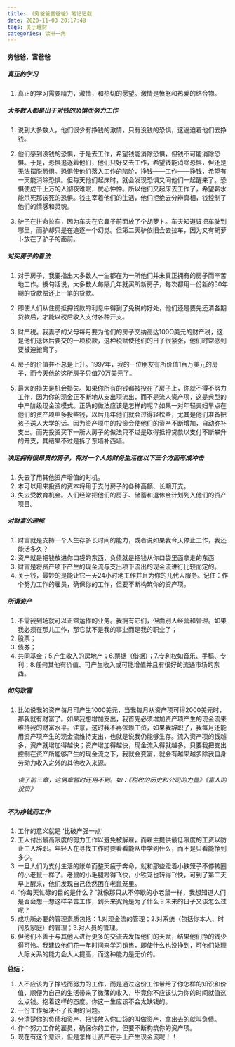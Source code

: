```yaml
---
title: 《穷爸爸富爸爸》笔记记载
date: 2020-11-03 20:17:48
tags: 关于理财
categories: 读书一角
---
```



#### 穷爸爸，富爸爸

##### 真正的学习

1. 真正的学习需要精力，激情，和热切的愿望。激情是愤怒和热爱的结合物。

##### 大多数人都是出于对钱的恐惧而努力工作

1. 说到大多数人，他们很少有挣钱的激情，只有没钱的恐惧，这逼迫着他们去挣钱。

2. 他们感到没钱的恐惧，于是去工作，希望钱能消除恐惧，但钱不可能消除恐惧。于是，恐惧追逐着他们，他们只好又去工作，希望钱能消除恐惧，但还是无法摆脱恐惧。恐惧使他们落入工作的陷阶，挣钱——工作——挣钱，希望有一天能消除恐惧。但每天他们起床时，就会发现恐惧又同他们一起醒来了。恐惧使成千上万的人彻夜难眠，忧心忡忡。所以他们又起床去工作了，希望薪水能杀死那该死的恐惧。钱主宰着他们的生活，他们拒绝去分辨真相，钱控制了他们的情感和灵魂。

3. 驴子在拼命拉车，因为车夫在它鼻子前面放了个胡萝卜。车夫知道该把车驶到哪里，而驴却只是在追逐一个幻觉。但第二天驴依旧会去拉车，因为又有胡萝卜放在了驴子的面前。

##### 对买房子的看法

1. 对于房子，我要指出大多数人一生都在为一所他们并未真正拥有的房子而辛苦地工作。换句话说，大多数人每隔几年就买所新房子，每次都用一份新的30年期的贷款偿还上一笔的贷款。

2. 即使人们从住房抵押贷款的利息中得到了免税的好处，他们还是要先还清各期贷款后，才能以税后收入支付各种开支。

3. 财产税。我妻子的父母每月要为他们的房子交纳高达100O美元的财产税，这是他们退休后要交的一项税款，这种税赋使他们的日子很紧张，他们时常感到要被迫搬离了。

4. 房子的价值并不总是上升。1997年，我的一位朋友有所价值1百万美元的房子，而今天他的这所房子只值70万美元了。

5. 最大的损失是机会损失。如果你所有的钱都被投在了房子上，你就不得不努力工作，因为你的现金正不断地从支出项流出，而不是流人资产项，这是典型的中产阶级现金流模式。正确的做法应该是怎样的呢？如果一对年轻夫妇早点在他们的资产项中多投些钱，以后几年他们就会过得轻松些，尤其是他们准备把孩子送人大学的话。因为资产项中的投资会使他们的资产不断增加，自动弥补支出。而先投资买下一所大房子的做法只不过是取得抵押贷款以支付不断攀升的开支，其结果不过是拆了东墙补西墙。

##### 决定拥有很昂贵的房子，将对一个人的财务生活在以下三个方面形成冲击

1. 失去了用其他资产增值的时机。
2. 本可以用来投资的资本将用于支付房子的各种高额、长期开支。
3. 失去受教育机会。人们经常把他们的房子、储蓄和退休金计划列入他们的资产项目。

##### 对财富的理解

1. 财富就是支持一个人生存多长时间的能力，或者说如果我今天停止工作，我还能活多久？
2. 资产就是把钱放进你口袋的东西，负债就是把钱从你口袋里面拿走的东西
3. 财富是将资产项下产生的现金流与支出项下流出的现金流进行比较而定的。
4. 关于钱，最妙的是能让它一天24小时地工作并且为你的几代人服务。记住：作个努力工作的雇员，确保你的工作，但要不断构筑你的资产项。

##### 所谓资产

1. 不需我到场就可以正常运作的业务。我拥有它们，但由别人经营和管理。如果我必须在那儿工作，那它就不是我的事业而是我的职业了；
2.  股票；
3. 债券；
4. 共同基金；5.产生收入的房地产；6.票据（借据）；7.专利权如音乐、手稿、专利；8.任何其他有价值、可产生收入或可能增值并且有很好的流通市场的东西。

##### 如何致富

1. 比如说我的资产每月可产生1000美元，当我每月从资产项可得2000美元时，那我就有财富了。如果我想增加支出，我首先必须增加资产项产生的现金流来维持我的财富水平。注意，这时我不再依赖工资，如果我辞职了，我每月还能用资产项产生的现金流维持支出，也就是说我仍能够生存。流入资产项的钱越多，资产就增加得越快；资产增加得越快，现金流入得就越多。只要我把支出控制在资产所能够产生的现金流之下，我就会变富，就会有越来越多除我自身劳动力收入之外的其他收入来源。

   ###### 读了前三章，这俩章暂时还用不到。如：《税收的历史和公司的力量》《富人的投资》

##### 不为挣钱而工作

1. 工作的意义就是 ‘比破产强一点’
2. 工人付出最高限度的努力工作以避免被解雇，而雇主提供最低限度的工资以防止工人辞职。年轻人在寻找工作时要看看能从中学到什么，而不是只看能挣到多少。
3. 一旦人们为支付生活的账单而整天疲于奔命，就和那些蹬着小铁笼子不停转圈的小老鼠一样了。老鼠的小毛腿蹬得飞快，小铁笼也转得飞快，可到了第二天早上醒来，他们发现自己依然困在老鼠笼里。
4. “你每天忙碌的目的是什么？”就像那只从不停歇的小老鼠一样，我想知道人们是否会想一想这样辛苦工作，到头来究竟是为了什么？未来的日子又该怎么过呢？
5. 成功所必要的管理素质包括：1.对现金流的管理；2.对系统（包括你本人、时间及家庭）的管理；3.对人员的管理。
6. 但他们不善于与其他人进行更多的交流去发挥他们的天赋，结果他们挣的钱少得可怜。我建议他们花一年时间来学习销售，即使什么也没挣到，可他们处理人际关系的能力会大大提高，而这种能力是无价的。



**总结：**

1. 人不应该为了挣钱而努力的工作，而是通过这份工作带给了你怎样的知识和价值，顺便为自己的生活带来了微薄的收入，毕竟你不应该认为你的时间就值这么点钱。抱着这样的态度。你这一生应该不会太缺钱的。
2. 一份工作解决不了长期的问题。
3. 分清楚你的负债和资产，把钱放入你口袋的叫做资产，拿出去的就叫负债。
4. 作个努力工作的雇员，确保你的工作，但要不断构筑你的资产项。
5. 现在有这个意识，但是怎样让资产在手上产生现金流呢！！



​    



​     







